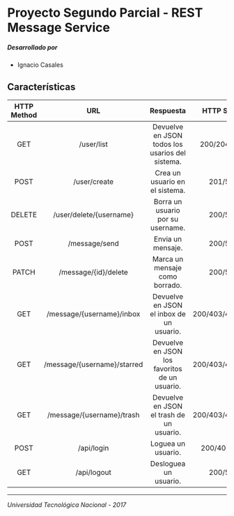 # Proyecto Segundo Parcial - REST Message Service

##### Desarrollado por

- Ignacio Casales

## Características

| HTTP Method |             URL             |                    Respuesta                    |   HTTP Status   | Desarrollo |
|:-----------:|:---------------------------:|:-----------------------------------------------:|:---------------:|:----------:|
|     GET     | /user/list                  | Devuelve en JSON todos los usarios del sistema. |   200/204 /500  |     ...    |
|     POST    | /user/create                | Crea un usuario en el sistema.                  |     201/500     |     ...    |
|    DELETE   | /user/delete/{username}     | Borra un usuario por su username.               |     200/500     |     ...    |
|     POST    | /message/send               | Envia un mensaje.                               |     200/500     |     ...    |
|    PATCH    | /message/{id}/delete        | Marca un mensaje como borrado.                  |     200/500     |     ...    |
|     GET     | /message/{username}/inbox   | Devuelve en JSON el inbox de un usuario.        | 200/403/404/500 |     ...    |
|     GET     | /message/{username}/starred | Devuelve en JSON los favoritos de un usuario.   | 200/403/404/500 |     ...    |
|     GET     | /message/{username}/trash   | Devuelve en JSON el trash de un usuario.        | 200/403/404/500 |     ...    |
|     POST    | /api/login                  | Loguea un usuario.                              |   200/401/500   |     ...    |
|     GET     | /api/logout                 | Desloguea un usuario.                           |     200/500     |     ...    |

---

_Universidad Tecnológica Nacional - 2017_